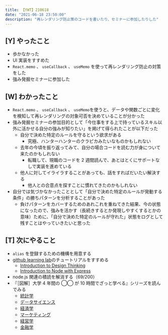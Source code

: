```yaml
---
title: 【YWT】210618
date: "2021-06-18 23:50:00"
description: "再レンダリング防止策のコードを書いたり、セミナーに参加したりした"
---
```


## [Y] やったこと

- 歩かなかった
- UI 実装をすすめた
- `React.memo` 、 `useCallback` 、 `useMemo` を使って再レンダリング防止の対策をした
- 強み発掘セミナーに参加した

## [W] わかったこと

- `React.memo` 、 `useCallback` 、 `useMemo`を使うと、データや関数ごとに変化を検知して再レンダリングの対象可否を決めていることが分かった
- 強み発掘セミナーの参加目的として「今仕事をする上で持っているスキル以外に活かせる自分の強みが知りたい」を掲げて得られたことが以下だった
  - 自分で決めた特定のルールを守るという欲求がある
    - 究極、ハンターハンターのクラピカみたいなものかもしれない
  - 去年の今頃を振り返ってみて、自分の場合コードを読む力が身について来たのかもしれない
    - 転職して、現職のコードを 2 週間読んで、あとはとくにサポートなしで実装を進めている
  - 他人に対してイライラすることがあっても、話をすればだいたい解決する
    - 他人との合意点を探すことに慣れてきたのかもしれない
- 自分では気づかなかったこととして「自分で決めた特定のルールが発動する条件」の勝ちパターンを分析することがあった
  - 負けパターンをカバーするためのあれこれを重ねてきた結果、今の状態になったので、強みを活かす（長続きするとか発現しやすくするとかの意味）ために、「自分で決めた特定のルールが守れた」状態をログとして残すことはやっていきたいと思った

## [T] 次にやること

- `alias` を登録するための機構を用意する
- [github learning lab](https://lab.github.com/githubtraining)のチュートリアルをすすめる
  - [Introduction to Design Thinking](https://lab.github.com/githubtraining/introduction-to-design-thinking)
  - [Introduction to Node with Express](https://lab.github.com/everydeveloper/introduction-to-node-with-express)
- node.js 関連の積読を解消する（69/200）
- 『［図解］大学 4 年間の ◯◯ が 10 時間でざっと学べる』シリーズを読んでみる
  - [統計学](https://www.amazon.co.jp/dp/B07PXB4NN9)
  - [データサイエンス](https://www.amazon.co.jp/dp/B07XNW3TQM)
  - [経済学](https://www.amazon.co.jp/dp/B01KNLFHH6)
  - [マーケティング](https://www.amazon.co.jp/dp/B07BNC2SV3)
  - [経営学](https://www.amazon.co.jp/dp/B071SKDF3L)
  - [金融学](https://www.amazon.co.jp/dp/B07BB6Z7FW)

<!-- https://twitter.com/camomile_cafe/status/1405912225768886275?s=20 -->
